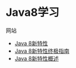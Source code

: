 # Java8学习


网站

- [Java 8新特性](http://www.runoob.com/java/java8-new-features.html)
- [Java 8新特性终极指南](http://www.importnew.com/11908.html)
- [Java 8新特性概述](https://www.ibm.com/developerworks/cn/java/j-lo-jdk8newfeature/index.html)